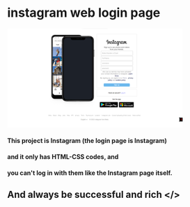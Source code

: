 # instagram web login page
<a href="https://github.com/mobiiiin/HTML-CSS-s/blob/main/instagram-web-login/index.html">
  <img src="images/instagram-web-login-page.png"
            style="height:50%;width:80%;">
    </img>
</a>

#### This project is Instagram (the login page is Instagram)
#### and it only has HTML-CSS codes, and
#### you can't log in with them like the Instagram page itself.




## And always be successful and rich </>
